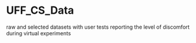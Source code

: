 # UFF_CS_Data
 raw and selected datasets with user tests reporting the level of discomfort during virtual experiments
